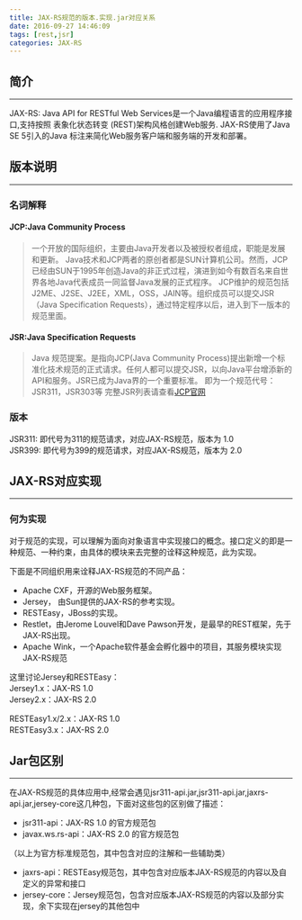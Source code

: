 ```yaml
---
title: JAX-RS规范的版本.实现.jar对应关系
date: 2016-09-27 14:46:09
tags: [rest,jsr]
categories: JAX-RS
---
```


## 简介
---
JAX-RS: Java API for RESTful Web Services是一个Java编程语言的应用程序接口,支持按照 表象化状态转变 (REST)架构风格创建Web服务. JAX-RS使用了Java SE 5引入的Java 标注来简化Web服务客户端和服务端的开发和部署。

## 版本说明
---

### 名词解释

#### JCP:Java Community Process

  >一个开放的国际组织，主要由Java开发者以及被授权者组成，职能是发展和更新。
  >Java技术和JCP两者的原创者都是SUN计算机公司。然而，JCP已经由SUN于1995年创造Java的非正式过程，演进到如今有数百名来自世界各地Java代表成员一同监督Java发展的正式程序。
  >JCP维护的规范包括J2ME、J2SE、J2EE，XML，OSS，JAIN等。组织成员可以提交JSR（Java Specification Requests），通过特定程序以后，进入到下一版本的规范里面。
       
#### JSR:Java Specification Requests
>Java 规范提案。是指向JCP(Java Community Process)提出新增一个标准化技术规范的正式请求。任何人都可以提交JSR，以向Java平台增添新的API和服务。JSR已成为Java界的一个重要标准。
>即为一个规范代号：JSR311，JSR303等
>完整JSR列表请查看[JCP官网](https://www.jcp.org/en/jsr/all)

### 版本  
JSR311: 即代号为311的规范请求，对应JAX-RS规范，版本为 1.0  
JSR399: 即代号为399的规范请求，对应JAX-RS规范，版本为 2.0

## JAX-RS对应实现
---

### 何为实现
对于规范的实现，可以理解为面向对象语言中实现接口的概念。接口定义的即是一种规范、一种约束，由具体的模块来去完整的诠释这种规范，此为实现。  

下面是不同组织用来诠释JAX-RS规范的不同产品：

* Apache CXF，开源的Web服务框架。
* Jersey， 由Sun提供的JAX-RS的参考实现。
* RESTEasy，JBoss的实现。
* Restlet，由Jerome Louvel和Dave Pawson开发，是最早的REST框架，先于JAX-RS出现。
* Apache Wink，一个Apache软件基金会孵化器中的项目，其服务模块实现JAX-RS规范

这里讨论Jersey和RESTEasy：  
Jersey1.x：JAX-RS 1.0   
Jersey2.x：JAX-RS 2.0

RESTEasy1.x/2.x：JAX-RS 1.0  
RESTEasy3.x：JAX-RS 2.0

## Jar包区别   
----------

在JAX-RS规范的具体应用中,经常会遇见jsr311-api.jar,jsr311-api.jar,jaxrs-api.jar,jersey-core这几种包，下面对这些包的区别做了描述：

* jsr311-api：JAX-RS 1.0 的官方规范包
* javax.ws.rs-api：JAX-RS 2.0 的官方规范包  

（以上为官方标准规范包，其中包含对应的注解和一些辅助类）

* jaxrs-api：RESTEasy规范包，其中包含对应版本JAX-RS规范的内容以及自定义的异常和接口
* jersey-core：Jersey规范包，包含对应版本JAX-RS规范的内容以及部分实现，余下实现在jersey的其他包中